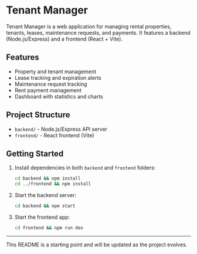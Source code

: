 # Tenant Manager

Tenant Manager is a web application for managing rental properties, tenants, leases, maintenance requests, and payments. It features a backend (Node.js/Express) and a frontend (React + Vite).

## Features

- Property and tenant management
- Lease tracking and expiration alerts
- Maintenance request tracking
- Rent payment management
- Dashboard with statistics and charts

## Project Structure

- `backend/` - Node.js/Express API server
- `frontend/` - React frontend (Vite)

## Getting Started

1. Install dependencies in both `backend` and `frontend` folders:
   ```sh
   cd backend && npm install
   cd ../frontend && npm install
   ```
2. Start the backend server:
   ```sh
   cd backend && npm start
   ```
3. Start the frontend app:
   ```sh
   cd frontend && npm run dev
   ```

---

This README is a starting point and will be updated as the project evolves.
